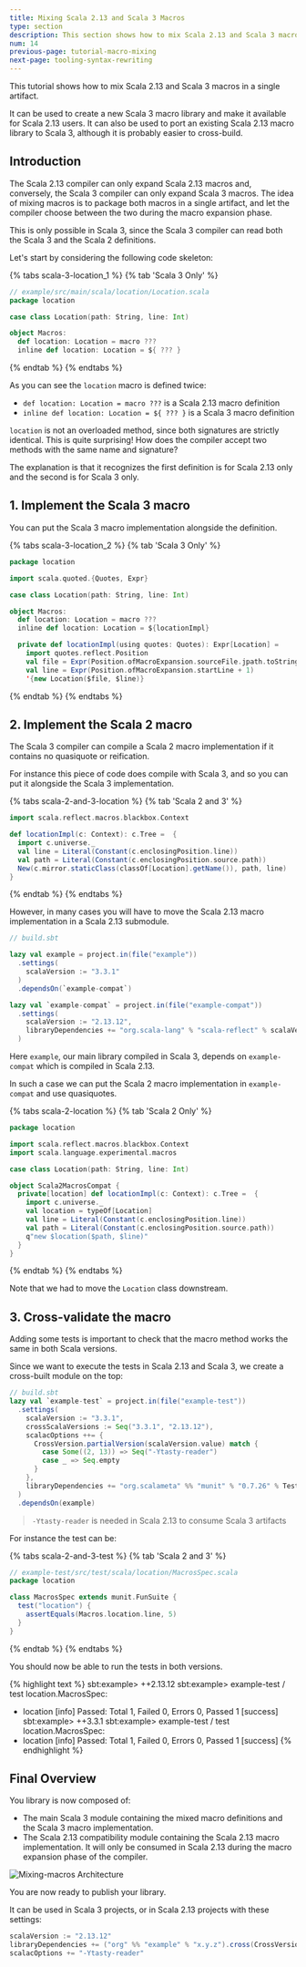 ```yaml
---
title: Mixing Scala 2.13 and Scala 3 Macros
type: section
description: This section shows how to mix Scala 2.13 and Scala 3 macros in a single artifact
num: 14
previous-page: tutorial-macro-mixing
next-page: tooling-syntax-rewriting
---
```


This tutorial shows how to mix Scala 2.13 and Scala 3 macros in a single artifact.

It can be used to create a new Scala 3 macro library and make it available for Scala 2.13 users.
It can also be used to port an existing Scala 2.13 macro library to Scala 3, although it is probably easier to cross-build.

## Introduction

The Scala 2.13 compiler can only expand Scala 2.13 macros and, conversely, the Scala 3 compiler can only expand Scala 3 macros.
The idea of mixing macros is to package both macros in a single artifact, and let the compiler choose between the two during the macro expansion phase.

This is only possible in Scala 3, since the Scala 3 compiler can read both the Scala 3 and the Scala 2 definitions.

Let's start by considering the following code skeleton:

{% tabs scala-3-location_1 %}
{% tab 'Scala 3 Only' %}
```scala
// example/src/main/scala/location/Location.scala
package location

case class Location(path: String, line: Int)

object Macros:
  def location: Location = macro ???
  inline def location: Location = ${ ??? }
```
{% endtab %}
{% endtabs %}

As you can see the `location` macro is defined twice:
- `def location: Location = macro ???` is a Scala 2.13 macro definition
- `inline def location: Location = ${ ??? }` is a Scala 3 macro definition

`location` is not an overloaded method, since both signatures are strictly identical.
This is quite surprising!
How does the compiler accept two methods with the same name and signature?

The explanation is that it recognizes the first definition is for Scala 2.13 only and the second is for Scala 3 only.

## 1. Implement the Scala 3 macro

You can put the Scala 3 macro implementation alongside the definition.

{% tabs scala-3-location_2 %}
{% tab 'Scala 3 Only' %}
```scala
package location

import scala.quoted.{Quotes, Expr}

case class Location(path: String, line: Int)

object Macros:
  def location: Location = macro ???
  inline def location: Location = ${locationImpl}

  private def locationImpl(using quotes: Quotes): Expr[Location] =
    import quotes.reflect.Position
    val file = Expr(Position.ofMacroExpansion.sourceFile.jpath.toString)
    val line = Expr(Position.ofMacroExpansion.startLine + 1)
    '{new Location($file, $line)}
```
{% endtab %}
{% endtabs %}

## 2. Implement the Scala 2 macro

The Scala 3 compiler can compile a Scala 2 macro implementation if it contains no quasiquote or reification.

For instance this piece of code does compile with Scala 3, and so you can put it alongside the Scala 3 implementation.

{% tabs scala-2-and-3-location %}
{% tab 'Scala 2 and 3' %}
```scala
import scala.reflect.macros.blackbox.Context

def locationImpl(c: Context): c.Tree =  {
  import c.universe._
  val line = Literal(Constant(c.enclosingPosition.line))
  val path = Literal(Constant(c.enclosingPosition.source.path))
  New(c.mirror.staticClass(classOf[Location].getName()), path, line)
}
```
{% endtab %}
{% endtabs %}

However, in many cases you will have to move the Scala 2.13 macro implementation in a Scala 2.13 submodule.

```scala
// build.sbt

lazy val example = project.in(file("example"))
  .settings(
    scalaVersion := "3.3.1"
  )
  .dependsOn(`example-compat`)

lazy val `example-compat` = project.in(file("example-compat"))
  .settings(
    scalaVersion := "2.13.12",
    libraryDependencies += "org.scala-lang" % "scala-reflect" % scalaVersion.value
  )
```

Here `example`, our main library compiled in Scala 3, depends on `example-compat` which is compiled in Scala 2.13.

In such a case we can put the Scala 2 macro implementation in `example-compat` and use quasiquotes.

{% tabs scala-2-location %}
{% tab 'Scala 2 Only' %}
```scala
package location

import scala.reflect.macros.blackbox.Context
import scala.language.experimental.macros

case class Location(path: String, line: Int)

object Scala2MacrosCompat {
  private[location] def locationImpl(c: Context): c.Tree =  {
    import c.universe._
    val location = typeOf[Location]
    val line = Literal(Constant(c.enclosingPosition.line))
    val path = Literal(Constant(c.enclosingPosition.source.path))
    q"new $location($path, $line)"
  }
}
```
{% endtab %}
{% endtabs %}

Note that we had to move the `Location` class downstream.

## 3. Cross-validate the macro

Adding some tests is important to check that the macro method works the same in both Scala versions.

Since we want to execute the tests in Scala 2.13 and Scala 3, we create a cross-built module on the top:

```scala
// build.sbt
lazy val `example-test` = project.in(file("example-test"))
  .settings(
    scalaVersion := "3.3.1",
    crossScalaVersions := Seq("3.3.1", "2.13.12"),
    scalacOptions ++= {
      CrossVersion.partialVersion(scalaVersion.value) match {
        case Some((2, 13)) => Seq("-Ytasty-reader")
        case _ => Seq.empty
      }
    },
    libraryDependencies += "org.scalameta" %% "munit" % "0.7.26" % Test
  )
  .dependsOn(example)
```

> `-Ytasty-reader` is needed in Scala 2.13 to consume Scala 3 artifacts

For instance the test can be:

{% tabs scala-2-and-3-test %}
{% tab 'Scala 2 and 3' %}
```scala
// example-test/src/test/scala/location/MacrosSpec.scala
package location

class MacrosSpec extends munit.FunSuite {
  test("location") {
    assertEquals(Macros.location.line, 5)
  }
}
```
{% endtab %}
{% endtabs %}

You should now be able to run the tests in both versions.

{% highlight text %}
sbt:example> ++2.13.12
sbt:example> example-test / test
location.MacrosSpec:
  + location
[info] Passed: Total 1, Failed 0, Errors 0, Passed 1
[success]
sbt:example> ++3.3.1
sbt:example> example-test / test
location.MacrosSpec:
  + location
[info] Passed: Total 1, Failed 0, Errors 0, Passed 1
[success]
{% endhighlight %}

## Final Overview

You library is now composed of:
-  The main Scala 3 module containing the mixed macro definitions and the Scala 3 macro implementation.
-  The Scala 2.13 compatibility module containing the Scala 2.13 macro implementation.
It will only be consumed in Scala 2.13 during the macro expansion phase of the compiler.

![Mixing-macros Architecture](/resources/images/scala3-migration/tutorial-macro-mixing.svg)

You are now ready to publish your library.

It can be used in Scala 3 projects, or in Scala 2.13 projects with these settings:

```scala
scalaVersion := "2.13.12"
libraryDependencies += ("org" %% "example" % "x.y.z").cross(CrossVersion.for2_13Use3)
scalacOptions += "-Ytasty-reader"
```

